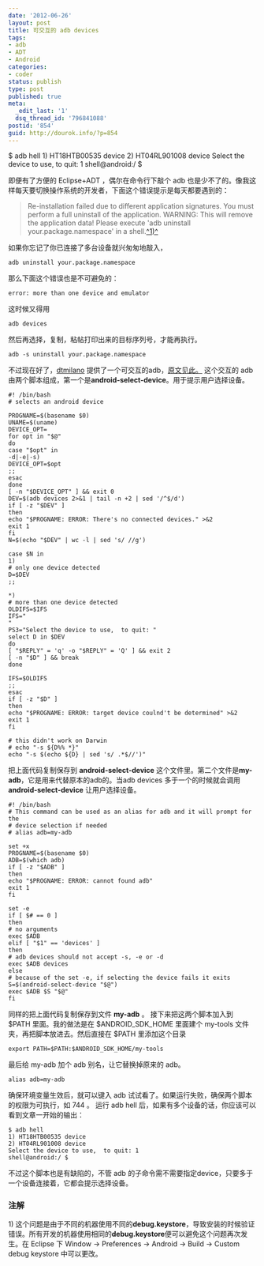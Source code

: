```yaml
---
date: '2012-06-26'
layout: post
title: 可交互的 adb devices
tags:
- adb
- ADT
- Android
categories:
- coder
status: publish
type: post
published: true
meta:
  _edit_last: '1'
  dsq_thread_id: '796841088'
postid: '854'
guid: http://dourok.info/?p=854
---
```

$ adb hell
    1) HT18HTB00535 device
    2) HT04RL901008 device
    Select the device to use,  to quit: 1
    shell@android:/ $

即便有了方便的 Eclipse+ADT ，偶尔在命令行下敲个 adb
也是少不了的。像我这样每天要切换操作系统的开发者，下面这个错误提示是每天都要遇到的：

> Re-installation failed due to different application signatures. You
> must perform a full uninstall of the application. WARNING: This will
> remove the application data! Please execute 'adb uninstall
> your.package.namespace' in a shell.[^1)^](#e1)

如果你忘记了你已连接了多台设备就兴匆匆地敲入，

    adb uninstall your.package.namespace

那么下面这个错误也是不可避免的：

    error: more than one device and emulator

这时候又得用

    adb devices

然后再选择，复制，粘帖打印出来的目标序列号，才能再执行。

    adb -s uninstall your.package.namespace

不过现在好了，[dtmilano](http://dtmilano.blogspot.com/)
提供了一个可交互的adb，[原文见此。](http://dtmilano.blogspot.com/2012/03/selecting-adb-device.html)
这个交互的 adb
由两个脚本组成，第一个是**android-select-device**。用于提示用户选择设备。

    #! /bin/bash
    # selects an android device

    PROGNAME=$(basename $0)
    UNAME=$(uname)
    DEVICE_OPT=
    for opt in "$@"
    do
    case "$opt" in
    -d|-e|-s)
    DEVICE_OPT=$opt
    ;;
    esac
    done
    [ -n "$DEVICE_OPT" ] && exit 0
    DEV=$(adb devices 2>&1 | tail -n +2 | sed '/^$/d')
    if [ -z "$DEV" ]
    then
    echo "$PROGNAME: ERROR: There's no connected devices." >&2
    exit 1
    fi
    N=$(echo "$DEV" | wc -l | sed 's/ //g')

    case $N in
    1)
    # only one device detected
    D=$DEV
    ;;

    *)
    # more than one device detected
    OLDIFS=$IFS
    IFS="
    "
    PS3="Select the device to use,  to quit: "
    select D in $DEV
    do
    [ "$REPLY" = 'q' -o "$REPLY" = 'Q' ] && exit 2
    [ -n "$D" ] && break
    done

    IFS=$OLDIFS
    ;;
    esac
    if [ -z "$D" ]
    then
    echo "$PROGNAME: ERROR: target device coulnd't be determined" >&2
    exit 1
    fi

    # this didn't work on Darwin
    # echo "-s ${D%% *}"
    echo "-s $(echo ${D} | sed 's/ .*$//')"

把上面代码复制保存到 **android-select-device**
这个文件里。第二个文件是**my-adb**，它是用来代替原本的adb的。当adb
devices 多于一个的时候就会调用 **android-select-device**
让用户选择设备。

    #! /bin/bash
    # This command can be used as an alias for adb and it will prompt for the
    # device selection if needed
    # alias adb=my-adb

    set +x
    PROGNAME=$(basename $0)
    ADB=$(which adb)
    if [ -z "$ADB" ]
    then
    echo "$PROGNAME: ERROR: cannot found adb"
    exit 1
    fi

    set -e
    if [ $# == 0 ]
    then
    # no arguments
    exec $ADB
    elif [ "$1" == 'devices' ]
    then
    # adb devices should not accept -s, -e or -d
    exec $ADB devices
    else
    # because of the set -e, if selecting the device fails it exits
    S=$(android-select-device "$@")
    exec $ADB $S "$@"
    fi

同样的把上面代码复制保存到文件 **my-adb** 。 接下来把这两个脚本加入到
\$PATH 里面。我的做法是在 \$ANDROID\_SDK\_HOME 里面建个 my-tools
文件夹，再把脚本放进去。然后直接在 \$PATH 里添加这个目录

    export PATH=$PATH:$ANDROID_SDK_HOME/my-tools

最后给 my-adb 加个 adb 别名，让它替换掉原来的 adb。

    alias adb=my-adb

确保环境变量生效后，就可以键入 adb
试试看了。如果运行失败，确保两个脚本的权限为可执行，如 744 。 运行 adb
hell 后，如果有多个设备的话，你应该可以看到文章一开始的输出：

    $ adb hell
    1) HT18HTB00535 device
    2) HT04RL901008 device
    Select the device to use,  to quit: 1
    shell@android:/ $

不过这个脚本也是有缺陷的，不管 adb
的子命令需不需要指定device，只要多于一个设备连接着，它都会提示选择设备。

### 注解

​1)
这个问题是由于不同的机器使用不同的**debug.keystore**，导致安装的时候验证错误。所有开发的机器使用相同的**debug.keystore**便可以避免这个问题再次发生。在
Eclipse 下 Window -\> Preferences -\> Android -\> Build -\> Custom debug
keystore 中可以更改。
